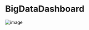 # BigDataDashboard

![image](https://github.com/aysebayrak/BigDataDashboard/assets/73500636/bef69911-c22c-4672-9356-66746a26f398)
